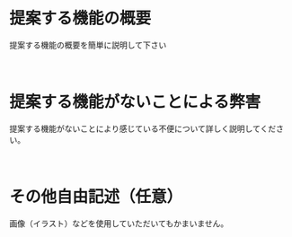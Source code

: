 # 提案する機能の概要
提案する機能の概要を簡単に説明して下さい

<br>

# 提案する機能がないことによる弊害
提案する機能がないことにより感じている不便について詳しく説明してください。

<br>

# その他自由記述（任意）
画像（イラスト）などを使用していただいてもかまいません。
